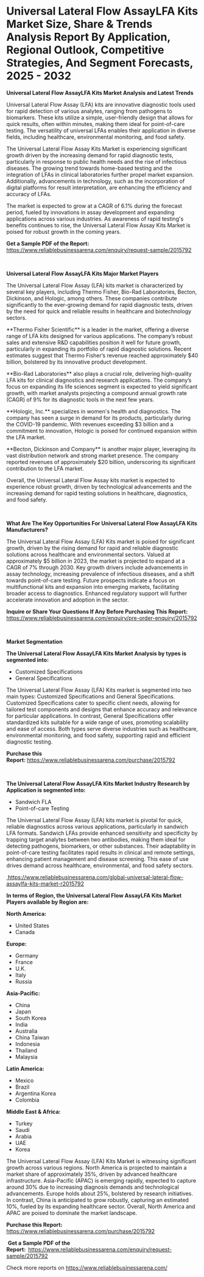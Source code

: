 <p><h1>Universal Lateral Flow AssayLFA Kits Market Size, Share & Trends Analysis Report By Application, Regional Outlook, Competitive Strategies, And Segment Forecasts, 2025 - 2032</h1></p><p><strong>Universal Lateral Flow AssayLFA Kits Market Analysis and Latest Trends</strong></p>
<p><p>Universal Lateral Flow Assay (LFA) kits are innovative diagnostic tools used for rapid detection of various analytes, ranging from pathogens to biomarkers. These kits utilize a simple, user-friendly design that allows for quick results, often within minutes, making them ideal for point-of-care testing. The versatility of universal LFAs enables their application in diverse fields, including healthcare, environmental monitoring, and food safety.</p><p>The Universal Lateral Flow Assay Kits Market is experiencing significant growth driven by the increasing demand for rapid diagnostic tests, particularly in response to public health needs and the rise of infectious diseases. The growing trend towards home-based testing and the integration of LFAs in clinical laboratories further propel market expansion. Additionally, advancements in technology, such as the incorporation of digital platforms for result interpretation, are enhancing the efficiency and accuracy of LFAs.</p><p>The market is expected to grow at a CAGR of 6.1% during the forecast period, fueled by innovations in assay development and expanding applications across various industries. As awareness of rapid testing's benefits continues to rise, the Universal Lateral Flow Assay Kits Market is poised for robust growth in the coming years.</p></p>
<p><strong>Get a Sample PDF of the Report:&nbsp;</strong> <a href="https://www.reliablebusinessarena.com/enquiry/request-sample/2015792?utm_campaign=2933&utm_medium=2&utm_source=Github&utm_content=ia&utm_term=29032025&utm_id=universal-lateral-flow-assaylfa-kits">https://www.reliablebusinessarena.com/enquiry/request-sample/2015792</a></p>
<p>&nbsp;</p>
<p><strong>Universal Lateral Flow AssayLFA Kits Major Market Players</strong></p>
<p><p>The Universal Lateral Flow Assay (LFA) kits market is characterized by several key players, including Thermo Fisher, Bio-Rad Laboratories, Becton, Dickinson, and Hologic, among others. These companies contribute significantly to the ever-growing demand for rapid diagnostic tests, driven by the need for quick and reliable results in healthcare and biotechnology sectors.</p><p>**Thermo Fisher Scientific** is a leader in the market, offering a diverse range of LFA kits designed for various applications. The company’s robust sales and extensive R&D capabilities position it well for future growth, particularly in expanding its portfolio of rapid diagnostic solutions. Recent estimates suggest that Thermo Fisher’s revenue reached approximately $40 billion, bolstered by its innovative product development.</p><p>**Bio-Rad Laboratories** also plays a crucial role, delivering high-quality LFA kits for clinical diagnostics and research applications. The company’s focus on expanding its life sciences segment is expected to yield significant growth, with market analysts projecting a compound annual growth rate (CAGR) of 9% for its diagnostic tools in the next few years.</p><p>**Hologic, Inc.** specializes in women's health and diagnostics. The company has seen a surge in demand for its products, particularly during the COVID-19 pandemic. With revenues exceeding $3 billion and a commitment to innovation, Hologic is poised for continued expansion within the LFA market.</p><p>**Becton, Dickinson and Company** is another major player, leveraging its vast distribution network and strong market presence. The company reported revenues of approximately $20 billion, underscoring its significant contribution to the LFA market.</p><p>Overall, the Universal Lateral Flow Assay kits market is expected to experience robust growth, driven by technological advancements and the increasing demand for rapid testing solutions in healthcare, diagnostics, and food safety.</p></p>
<p>&nbsp;</p>
<p><strong>What Are The Key Opportunities For Universal Lateral Flow AssayLFA Kits Manufacturers?</strong></p>
<p><p>The Universal Lateral Flow Assay (LFA) Kits market is poised for significant growth, driven by the rising demand for rapid and reliable diagnostic solutions across healthcare and environmental sectors. Valued at approximately $5 billion in 2023, the market is projected to expand at a CAGR of 7% through 2030. Key growth drivers include advancements in assay technology, increasing prevalence of infectious diseases, and a shift towards point-of-care testing. Future prospects indicate a focus on multifunctional kits and expansion into emerging markets, facilitating broader access to diagnostics. Enhanced regulatory support will further accelerate innovation and adoption in the sector.</p></p>
<p><strong>Inquire or Share Your Questions If Any Before Purchasing This Report:</strong> <a href="https://www.reliablebusinessarena.com/enquiry/pre-order-enquiry/2015792?utm_campaign=2933&utm_medium=2&utm_source=Github&utm_content=ia&utm_term=29032025&utm_id=universal-lateral-flow-assaylfa-kits">https://www.reliablebusinessarena.com/enquiry/pre-order-enquiry/2015792</a></p>
<p>&nbsp;</p>
<p><strong>Market Segmentation</strong></p>
<p><strong>The Universal Lateral Flow AssayLFA Kits Market Analysis by types is segmented into:</strong></p>
<p><ul><li>Customized Specifications</li><li>General Specifications</li></ul></p>
<p><p>The Universal Lateral Flow Assay (LFA) Kits market is segmented into two main types: Customized Specifications and General Specifications. Customized Specifications cater to specific client needs, allowing for tailored test components and designs that enhance accuracy and relevance for particular applications. In contrast, General Specifications offer standardized kits suitable for a wide range of uses, promoting scalability and ease of access. Both types serve diverse industries such as healthcare, environmental monitoring, and food safety, supporting rapid and efficient diagnostic testing.</p></p>
<p><strong>Purchase this Report:&nbsp;</strong><a href="https://www.reliablebusinessarena.com/purchase/2015792?utm_campaign=2933&utm_medium=2&utm_source=Github&utm_content=ia&utm_term=29032025&utm_id=universal-lateral-flow-assaylfa-kits">https://www.reliablebusinessarena.com/purchase/2015792</a></p>
<p>&nbsp;</p>
<p><strong>The Universal Lateral Flow AssayLFA Kits Market Industry Research by Application is segmented into:</strong></p>
<p><ul><li>Sandwich FLA</li><li>Point-of-care Testing</li></ul></p>
<p><p>The Universal Lateral Flow Assay (LFA) kits market is pivotal for quick, reliable diagnostics across various applications, particularly in sandwich LFA formats. Sandwich LFAs provide enhanced sensitivity and specificity by trapping target analytes between two antibodies, making them ideal for detecting pathogens, biomarkers, or other substances. Their adaptability in point-of-care testing facilitates rapid results in clinical and remote settings, enhancing patient management and disease screening. This ease of use drives demand across healthcare, environmental, and food safety sectors.</p></p>
<p><a href="https://www.reliablebusinessarena.com/global-universal-lateral-flow-assaylfa-kits-market-r2015792?utm_campaign=2933&utm_medium=2&utm_source=Github&utm_content=ia&utm_term=29032025&utm_id=universal-lateral-flow-assaylfa-kits">&nbsp;https://www.reliablebusinessarena.com/global-universal-lateral-flow-assaylfa-kits-market-r2015792</a></p>
<p><strong>In terms of Region, the Universal Lateral Flow AssayLFA Kits Market Players available by Region are:</strong></p>
<p>
    <p> <strong> North America: </strong>
        <ul>
            <li>United States</li>
            <li>Canada</li>
        </ul>
        </p> 
    <p> <strong> Europe: </strong>
        <ul>
            <li>Germany</li>
            <li>France</li>
            <li>U.K.</li>
            <li>Italy</li>
            <li>Russia</li>
        </ul>
        </p> 
    <p> <strong> Asia-Pacific: </strong>
        <ul>
            <li>China</li>
            <li>Japan</li>
            <li>South Korea</li>
            <li>India</li>
            <li>Australia</li>
            <li>China Taiwan</li>
            <li>Indonesia</li>
            <li>Thailand</li>
            <li>Malaysia</li>
        </ul>
        </p> 
    <p> <strong> Latin America: </strong>
        <ul>
            <li>Mexico</li>
            <li>Brazil</li>
            <li>Argentina Korea</li>
            <li>Colombia</li>
        </ul>
        </p> 
    <p> <strong> Middle East & Africa: </strong>
        <ul>
            <li>Turkey</li>
            <li>Saudi</li>
            <li>Arabia</li>
            <li>UAE</li>
            <li>Korea</li>
        </ul>
    </p>
    </p>
<p><p>The Universal Lateral Flow Assay (LFA) Kits Market is witnessing significant growth across various regions. North America is projected to maintain a market share of approximately 35%, driven by advanced healthcare infrastructure. Asia-Pacific (APAC) is emerging rapidly, expected to capture around 30% due to increasing diagnosis demands and technological advancements. Europe holds about 25%, bolstered by research initiatives. In contrast, China is anticipated to grow robustly, capturing an estimated 10%, fueled by its expanding healthcare sector. Overall, North America and APAC are poised to dominate the market landscape.</p></p>
<p><strong>Purchase this Report: </strong><a href="https://www.reliablebusinessarena.com/purchase/2015792?utm_campaign=2933&utm_medium=2&utm_source=Github&utm_content=ia&utm_term=29032025&utm_id=universal-lateral-flow-assaylfa-kits">https://www.reliablebusinessarena.com/purchase/2015792</a></p>
<p>&nbsp;<strong>Get a Sample PDF of the Report:&nbsp;&nbsp;</strong><a href="https://www.reliablebusinessarena.com/enquiry/request-sample/2015792?utm_campaign=2933&utm_medium=2&utm_source=Github&utm_content=ia&utm_term=29032025&utm_id=universal-lateral-flow-assaylfa-kits">https://www.reliablebusinessarena.com/enquiry/request-sample/2015792</a></p>
<p><strong></strong></p>
<p>Check more reports on <a href="https://www.reliablebusinessarena.com/?utm_campaign=2933&utm_medium=2&utm_source=Github&utm_content=ia&utm_term=29032025&utm_id=universal-lateral-flow-assaylfa-kits">https://www.reliablebusinessarena.com/</a></p>